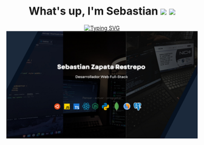 <h1 align="center" >What's up, I'm Sebastian <img src="https://cdn3.emoji.gg/emojis/7011-active-developer-badge.png" width=25px> <img src="https://img.icons8.com/?size=100&id=17842&format=png&color=000000" width=25px > 
 </h1>
<div align="center">
  <a href="https://git.io/typing-svg">
    <img src="https://readme-typing-svg.demolab.com?font=Poppins&size=30&pause=1000&color=333333&center=true&vCenter=true&width=435&lines=Programador+Full-Stack;Técnico+en+Sistemas" alt="Typing SVG" />
  </a>
</div>

<img src="./banner.png" alt="Banner" width="auto">


